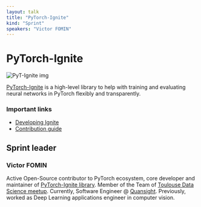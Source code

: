 ```yaml
---
layout: talk
title: "PyTorch-Ignite"
kind: "Sprint"
speakers: "Victor FOMIN"
---
```


# PyTorch-Ignite

![PyT-Ignite img](https://pbs.twimg.com/media/EjALcZxXcAAvLtX.png)

[PyTorch-Ignite](https://github.com/pytorch/ignite) is a high-level library to help with training and evaluating neural networks in PyTorch flexibly and transparently.

### Important links
- [Developing Ignite](https://github.com/pytorch/ignite/blob/master/CONTRIBUTING.md#developing-ignite)
- [Contribution guide](https://github.com/pytorch/ignite/blob/master/CONTRIBUTING.md)

## Sprint leader

### Victor FOMIN

Active Open-Source contributor to PyTorch ecosystem, core developer and maintainer of [PyTorch-Ignite library](https://github.com/pytorch/ignite).
Member of the Team of [Toulouse Data Science meetup](http://tlse-data-science.fr/).
Currently, Software Engineer @ [Quansight](https://www.quansight.com/). Previously, worked as Deep Learning applications engineer in computer vision.

